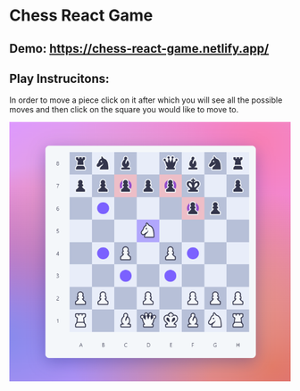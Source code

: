 # Chess React Game

## Demo: https://chess-react-game.netlify.app/

## Play Instrucitons: 

In order to move a piece click on it after which you will see all the possible moves and then click on the square you would like to move to.

![screenshot](./demo.png) 
